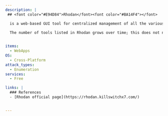 ```yaml
---
description: |
 ## <font color="#E94D84">Rhodan</font><font color="#BA14F4"></font>

  is a web-based GUI tool for centralized management of all the various tools and resources related to the Cybersecurity Industry. It encompasses various domains such as red and blue teaming, blogs related to them, videos, exploit POCs, etc.

  The number of tools listed in Rhodan grows over time; this does not necessarily mean that it covers all tools previously published, nor does it guarantee that it will cover all tools that come after it.
 

items:
  - WebApps
OS:
  - Cross-Platform
attack_types:
  - Enumeration
services:
  - Free

links: |
  ### References
  - [Rhodan official page](https://rhodan.killswitchx7.com/)


---
```

